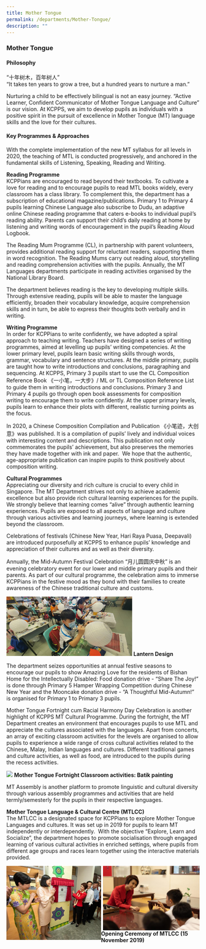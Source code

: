 ```yaml
---
title: Mother Tongue
permalink: /departments/Mother-Tongue/
description: ""
---
```

### **Mother Tongue**

#### **Philosophy**
“十年树木，百年树人” <br>
“It takes ten years to grow a tree, but a hundred years to nurture a man.”

Nurturing a child to be effectively bilingual is not an easy journey. “Active Learner, Confident Communicator of Mother Tongue Language and Culture” is our vision. At KCPPS, we aim to develop pupils as individuals with a positive spirit in the pursuit of excellence in Mother Tongue (MT) language skills and the love for their cultures.

#### **Key Programmes & Approaches**
With the complete implementation of the new MT syllabus for all levels in 2020, the teaching of MTL is conducted progressively, and anchored in the fundamental skills of Listening, Speaking, Reading and Writing.

**Reading Programme**<br>
KCPPians are encouraged to read beyond their textbooks. To cultivate a love for reading and to encourage pupils to read MTL books widely, every classroom has a class library. To complement this, the department has a subscription of educational magazine/publications. Primary 1 to Primary 4 pupils learning Chinese Language also subscribe to Dudu, an adaptive online Chinese reading programme that caters e-books to individual pupil’s reading ability. Parents can support their child’s daily reading at home by listening and writing words of encouragement in the pupil’s Reading Aloud Logbook.

The Reading Mum Programme (CL), in partnership with parent volunteers, provides additional reading support for reluctant readers, supporting them in word recognition. The Reading Mums carry out reading aloud, storytelling and reading comprehension activities with the pupils. Annually, the MT Languages departments participate in reading activities organised by the National Library Board.

The department believes reading is the key to developing multiple skills. Through extensive reading, pupils will be able to master the language efficiently, broaden their vocabulary knowledge, acquire comprehension skills and in turn, be able to express their thoughts both verbally and in writing.

**Writing Programme**<br>
In order for KCPPians to write confidently, we have adopted a spiral approach to teaching writing. Teachers have designed a series of writing programmes, aimed at levelling up pupils’ writing competencies. At the lower primary level, pupils learn basic writing skills through words, grammar, vocabulary and sentence structures. At the middle primary, pupils are taught how to write introductions and conclusions, paragraphing and sequencing. At KCPPS, Primary 3 pupils start to use the CL Composition Reference Book 《一小笔，一大步》/ ML or TL Composition Reference List to guide them in writing introductions and conclusions. Primary 3 and Primary 4 pupils go through open book assessments for composition writing to encourage them to write confidently. At the upper primary levels, pupils learn to enhance their plots with different, realistic turning points as the focus.

In 2020, a Chinese Composition Compilation and Publication 《小笔迹，大创意》was published. It is a compilation of pupils’ lively and individual voices with interesting content and descriptions. This publication not only commemorates the pupils’ achievement, but also preserves the memories they have made together with ink and paper.  We hope that the authentic, age-appropriate publication can inspire pupils to think positively about composition writing.

**Cultural Programmes**<br>
Appreciating our diversity and rich culture is crucial to every child in Singapore. The MT Department strives not only to achieve academic excellence but also provide rich cultural learning experiences for the pupils. We strongly believe that learning comes “alive” through authentic learning experiences. Pupils are exposed to all aspects of language and culture through various activities and learning journeys, where learning is extended beyond the classroom.

Celebrations of festivals (Chinese New Year, Hari Raya Puasa, Deepavali) are introduced purposefully at KCPPS to enhance pupils’ knowledge and appreciation of their cultures and as well as their diversity.

Annually, the Mid-Autumn Festival Celebration “月儿圆圆庆中秋” is an evening celebratory event for our lower and middle primary pupils and their parents. As part of our cultural programme, the celebration aims to immerse KCPPians in the festive mood as they bond with their families to create awareness of the Chinese traditional culture and customs.

<img src="/images/mother%20tongue%20dept%201.jpeg" 
     style="width:65%">
**Lantern Design**

The department seizes opportunities at annual festive seasons to encourage our pupils to show Amazing Love for the residents of Bishan Home for the Intellectually Disabled: Food donation drive - “Share The Joy!” is done through Primary 5 Hamper Wrapping Competition during Chinese New Year and the Mooncake donation drive - “A Thoughtful Mid-Autumn!” is organised for Primary 1 to Primary 3 pupils.

Mother Tongue Fortnight cum Racial Harmony Day Celebration is another highlight of KCPPS MT Cultural Programme. During the fortnight, the MT Department creates an environment that encourages pupils to use MTL and appreciate the cultures associated with the languages. Apart from concerts, an array of exciting classroom activities for the levels are organised to allow pupils to experience a wide range of cross cultural activities related to the Chinese, Malay, Indian languages and cultures. Different traditional games and culture activities, as well as food, are introduced to the pupils during the recess activities.

<img src="/images/mother%20tongue%20dept%202.jpeg" 
     style="width:45%">
**Mother Tongue Fortnight Classroom activities: Batik painting**

MT Assembly is another platform to promote linguistic and cultural diversity through various assembly programmes and activities that are held termly/semesterly for the pupils in their respective languages.

**Mother Tongue Language & Cultural Centre (MTLCC)**<br>
The MTLCC is a designated space for KCPPians to explore Mother Tongue Languages and cultures. It was set up in 2019 for pupils to learn MT independently or interdependently.  With the objective “Explore, Learn and Socialize”, the department hopes to promote socialisation through engaged learning of various cultural activities in enriched settings, where pupils from different age groups and races learn together using the interactive materials provided.

<img src="/images/mother%20tongue%20dept%203.jpeg" 
     style="width:49%" align=left>
<img src="/images/mother%20tongue%20dept%204.jpeg" 
     style="width:50%" align=right>		 

<br> <br> <br> <br> <br> <br><br><br>
**Opening Ceremony of MTLCC (15 November 2019)**